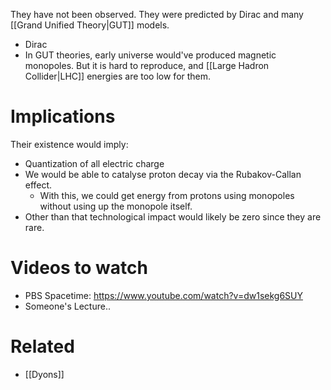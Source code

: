 They have not been observed. They were predicted by Dirac and many [[Grand Unified Theory|GUT]] models.

- Dirac 
- In GUT theories, early universe would've produced magnetic monopoles. But it is hard to reproduce, and [[Large Hadron Collider|LHC]] energies are too low for them.
# Implications
Their existence would imply:
- Quantization of all electric charge
- We would be able to catalyse proton decay via the Rubakov-Callan effect.
	- With this, we could get energy from protons using monopoles without using up the monopole itself.
- Other than that technological impact would likely be zero since they are rare.
# Videos to watch
- PBS Spacetime: https://www.youtube.com/watch?v=dw1sekg6SUY
- Someone's Lecture..
# Related
- [[Dyons]]
